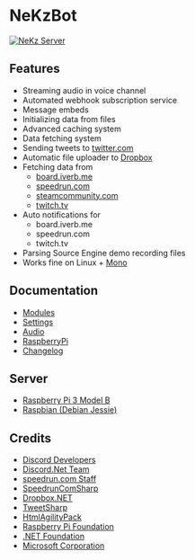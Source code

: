 # NeKzBot
[![NeKz Server](https://discordapp.com/api/guilds/208570520805965826/embed.png?style=banner2)](https://discord.gg/rEazbJn)

## Features
* Streaming audio in voice channel
* Automated webhook subscription service
* Message embeds
* Initializing data from files
* Advanced caching system
* Data fetching system
* Sending tweets to [twitter.com](https://twitter.com)
* Automatic file uploader to [Dropbox](https://www.dropbox.com)
* Fetching data from
  * [board.iverb.me](https://board.iverb.me)
  * [speedrun.com](https://www.speedrun.com)
  * [steamcommunity.com](http://steamcommunity.com/workshop)
  * [twitch.tv](https://www.twitch.tv)
* Auto notifications for
  * board.iverb.me
  * speedrun.com
  * twitch.tv
* Parsing Source Engine demo recording files
* Works fine on Linux + [Mono](http://www.mono-project.com)

## Documentation
* [Modules](https://github.com/NeKzor/NeKzBot/blob/master/NeKzBot/Docs/Modules.md)
* [Settings](https://github.com/NeKzor/NeKzBot/blob/master/NeKzBot/Docs/Settings.md)
* [Audio](https://github.com/NeKzor/NeKzBot/blob/master/NeKzBot/Docs/Audio.md)
* [RaspberryPi](https://github.com/NeKzor/NeKzBot/blob/master/NeKzBot/Docs/RaspberryPi.md)
* [Changelog](https://github.com/NeKzor/NeKzBot/blob/master/NeKzBot/Docs/Changelog.md)

## Server
* [Raspberry Pi 3 Model B](https://www.raspberrypi.org/products/raspberry-pi-3-model-b)
* [Raspbian (Debian Jessie)](https://www.raspberrypi.org/downloads/raspbian)

## Credits
* [Discord Developers](https://discordapp.com/developers)
* [Discord.Net Team](https://github.com/RogueException/Discord.Net)
* [speedrun.com Staff](https://github.com/speedruncom/api)
* [SpeedrunComSharp](https://github.com/LiveSplit/SpeedrunComSharp)
* [Dropbox.NET](https://github.com/dropbox/dropbox-sdk-dotnet)
* [TweetSharp](https://github.com/Yortw/tweetmoasharp)
* [HtmlAgilityPack](https://www.nuget.org/packages/HtmlAgilityPack)
* [Raspberry Pi Foundation](https://www.raspberrypi.org)
* [.NET Foundation](https://dotnetfoundation.org)
* [Microsoft Corporation](https://www.visualstudio.com/vs/community)

